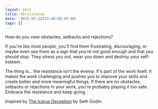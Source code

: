 ```yaml
---
layout: post
title: Persistence
date: '2015-03-14T23:40:00-05:00'
tags: []
---
```

How do you view obstacles, setbacks and rejections?

If you're like most people, you'll find them frustrating, discouraging, or maybe even see them as a sign that you're not good enough and that you should stop. They stress you out, wear you down and destroy your self-esteem.

The thing is... the resistance isn't the enemy. It's part of the work itself. It makes the work challenging and pushes you to improve your skills and create better and more meaningful things. If there are no obstacles, setbacks or rejections in your work, you're probably playing it too safe. Embrace the resistance and keep going.

Inspired by [The Icarus Deception](http://www.amazon.com/The-Icarus-Deception-High-Will-ebook/dp/B0090UOLEW) by Seth Godin.
